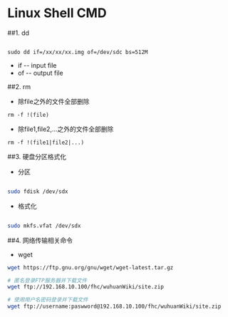 # Linux Shell CMD

##1. dd
```shell

sudo dd if=/xx/xx/xx.img of=/dev/sdc bs=512M

```
* if -- input file
* of -- output file


##2. rm
* 除file之外的文件全部删除
```shell
rm -f !(file)
```

* 除file1,file2,...之外的文件全部删除
```shell
rm -f !(file1|file2|...)
```

##3. 硬盘分区格式化

* 分区
```bash

sudo fdisk /dev/sdx

```

* 格式化

```bash

sudo mkfs.vfat /dev/sdx

```

##4. 网络传输相关命令

* wget
```bash
wget https://ftp.gnu.org/gnu/wget/wget-latest.tar.gz

# 匿名登录FTP服务器并下载文件
wget ftp://192.168.10.100/fhc/wuhuanWiki/site.zip

# 使用用户名密码登录并下载文件
wget ftp://username:paswword@192.168.10.100/fhc/wuhuanWiki/site.zip

```




